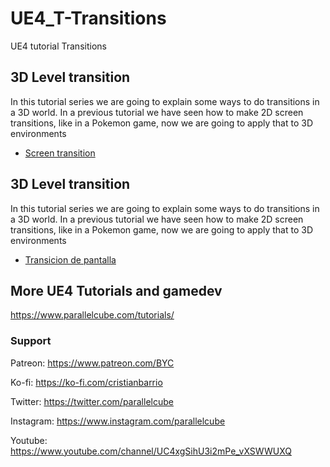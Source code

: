 # UE4_T-Transitions
UE4 tutorial Transitions

## 3D Level transition

In this tutorial series we are going to explain some ways to do transitions in a 3D world. In a previous tutorial we have seen how to make 2D screen transitions, like in a Pokemon game, now we are going to apply that to 3D environments

* [Screen transition](https://www.parallelcube.com/2021/08/16/3d-transitions-part-1/)

## 3D Level transition

In this tutorial series we are going to explain some ways to do transitions in a 3D world. In a previous tutorial we have seen how to make 2D screen transitions, like in a Pokemon game, now we are going to apply that to 3D environments

* [Transicion de pantalla](https://www.parallelcube.com/2021/08/16/3d-transitions-part-1/)

## More UE4 Tutorials and gamedev

https://www.parallelcube.com/tutorials/

### Support
Patreon: https://www.patreon.com/BYC

Ko-fi: https://ko-fi.com/cristianbarrio

Twitter: https://twitter.com/parallelcube

Instagram: https://www.instagram.com/parallelcube

Youtube: https://www.youtube.com/channel/UC4xgSihU3i2mPe_vXSWWUXQ
